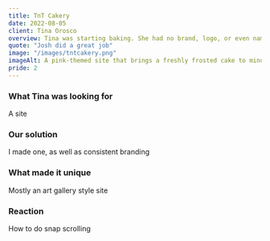 ```yaml
---
title: TnT Cakery
date: 2022-08-05
client: Tina Orosco
overview: Tina was starting baking. She had no brand, logo, or even name. We gave her a consistently branded online presence.
quote: "Josh did a great job"
image: "/images/tntcakery.png"
imageAlt: A pink-themed site that brings a freshly frosted cake to mind
pride: 2
---
```


### What Tina was looking for

A site

### Our solution

I made one, as well as consistent branding

### What made it unique

Mostly an art gallery style site

### Reaction

How to do snap scrolling
